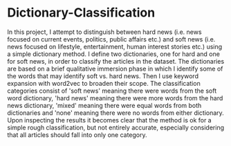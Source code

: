 # Dictionary-Classification
In this project, I attempt to distinguish between hard news (i.e. news focused on current events, politics, public affairs etc.) and soft news (i.e. news focused on lifestyle, entertainment, human interest stories etc.) using a simple dictionary method. I define two dictionaries, one for hard and one for soft news, in order to classify the articles in the dataset. The dictionaries are based on a brief qualitative immersion phase in which I identify some of the words that may identify soft vs. hard news. Then I use keyword expansion with word2vec to broaden their scope. The classification categories consist of 'soft news' meaning there were words from the soft word dictionary, 'hard news' meaning there were more words from the hard news dictionary, 'mixed' meaning there were equal words from both dictionaries and 'none' meaning there were no words from either dictionary. Upon inspecting the results it becomes clear that the method is ok for a simple rough classification, but not entirely accurate, especially considering that all articles should fall into only one category.
